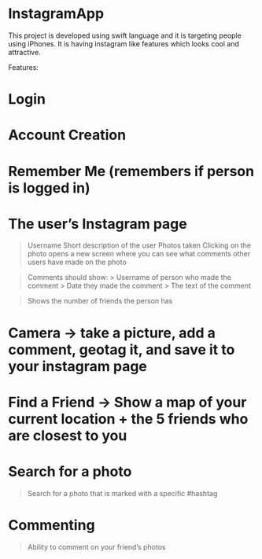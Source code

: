 # InstagramApp
This project is developed using swift language and it is targeting people using iPhones. It is having instagram like features which looks cool and attractive.


Features:
# Login 
# Account Creation
# Remember Me (remembers if person is logged in)

# The user’s Instagram page 
  > Username
  > Short description of the user 
  > Photos taken
    Clicking on the photo opens a new screen where you can see what comments other users have made on the photo

  > Comments should show:
    > Username of person who made the comment
    > Date they made the comment
    > The text of the comment

  > Shows the number of friends the person has
  
# Camera -> take a picture, add a comment, geotag it, and save it to your instagram page

# Find a Friend -> Show a map of your current location + the 5 friends who are closest to you

# Search for a photo
  > Search for a photo that is marked with a specific #hashtag

# Commenting
  > Ability to comment on your friend’s photos
